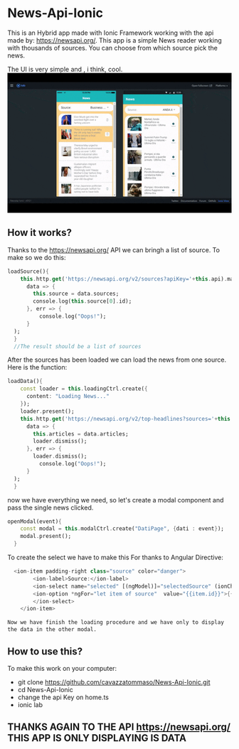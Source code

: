 # News-Api-Ionic
This is an Hybrid app made with Ionic Framework working with the api made by: https://newsapi.org/. This app is a simple News reader 
working with thousands of sources. You can choose from which source pick the news.

The UI is very simple and , i think, cool. </br>
<img src="https://github.com/cavazzatommaso/News-Api-Ionic/blob/master/ezgif.com-optimize.gif">

## How it works?
Thanks to the https://newsapi.org/ API we can bringh a list of source. To make so we do this:

```dart
loadSource(){
    this.http.get('https://newsapi.org/v2/sources?apiKey='+this.api).map(res => res.json()).subscribe(
      data => {
        this.source = data.sources;
        console.log(this.source[0].id);
      }, err => {
          console.log("Oops!");
      }
  );
  }
  //The result should be a list of sources
```

After the sources has been loaded we can load the news from one source. Here is the function:

```dart
loadData(){
    const loader = this.loadingCtrl.create({
      content: "Loading News..."
    });
    loader.present();
    this.http.get('https://newsapi.org/v2/top-headlines?sources='+this.selectedSource+'&apiKey='+this.api).map(res => res.json()).subscribe(
      data => {
        this.articles = data.articles;
        loader.dismiss();
      }, err => {
        loader.dismiss();
          console.log("Oops!");
      }
  );
  }
```
now we have everything we need, so let's create a modal component and pass the single news clicked.

```dart
openModal(event){ 
    const modal = this.modalCtrl.create("DatiPage", {dati : event});
    modal.present();
  }
```
  
  To create the select we have to make this For thanks to Angular Directive:
  
```dart
  <ion-item padding-right class="source" color="danger">
        <ion-label>Source:</ion-label>
        <ion-select name="selected" [(ngModel)]="selectedSource" (ionChange)="loadData()" interface="action-sheet" submitText="Okay" cancelText="Nah">
        <ion-option *ngFor="let item of source"  value="{{item.id}}">{{item.name}}</ion-option>
        </ion-select>
    </ion-item>
 ```
    
    Now we have finish the loading procedure and we have only to display the data in the other modal.
    
## How to use this?
To make this work on your computer:
* git clone https://github.com/cavazzatommaso/News-Api-Ionic.git
* cd News-Api-Ionic
* change the api Key on home.ts
* ionic lab

## THANKS AGAIN TO THE API https://newsapi.org/ THIS APP IS ONLY DISPLAYING IS DATA
